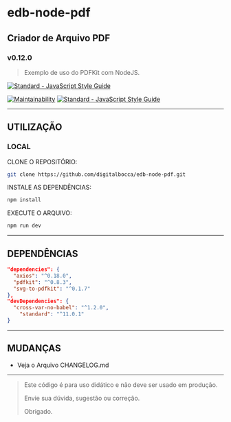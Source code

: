 # edb-node-pdf

## Criador de Arquivo PDF

### v0.12.0

> Exemplo de uso do PDFKit com NodeJS.

[![Standard - JavaScript Style Guide](https://cdn.rawgit.com/standard/standard/master/badge.svg)](https://github.com/standard/standard)

[![Maintainability](https://api.codeclimate.com/v1/badges/c3ac8042a06982360006/maintainability)](https://codeclimate.com/github/digitalbocca/edb-node-pdf/maintainability)
[![Standard - JavaScript Style Guide](https://img.shields.io/badge/code%20style-standard-brightgreen.svg)](https://standardjs.com/)

---

## UTILIZAÇÃO

### LOCAL

CLONE O REPOSITÓRIO:

```bash
git clone https://github.com/digitalbocca/edb-node-pdf.git
```

INSTALE AS DEPENDÊNCIAS:

```bash
npm install
```

EXECUTE O ARQUIVO:

```bash
npm run dev
```

---

## DEPENDÊNCIAS

```json
"dependencies": {
  "axios": "^0.18.0",
  "pdfkit": "^0.8.3",
  "svg-to-pdfkit": "^0.1.7"
},
"devDependencies": {
  "cross-var-no-babel": "^1.2.0",
    "standard": "^11.0.1"
}
```

---

## MUDANÇAS

- Veja o Arquivo CHANGELOG.md

---

> Este código é para uso didático e não deve ser usado em produção.
>
> Envie sua dúvida, sugestão ou correção.
>
> Obrigado.